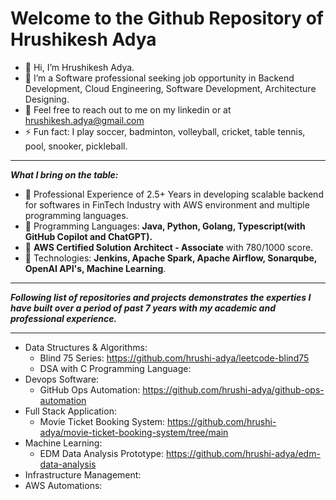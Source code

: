 # Welcome to the Github Repository of Hrushikesh Adya

- 👋 Hi, I’m Hrushikesh Adya. 
- 👀 I’m a Software professional seeking job opportunity in Backend Development, Cloud Engineering, Software Development, Architecture Designing. 
- 👋 Feel free to reach out to me on my linkedin or at hrushikesh.adya@gmail.com
- ⚡ Fun fact: I play soccer, badminton, volleyball, cricket, table tennis, pool, snooker, pickleball. 

***
***What I bring on the table:***
- 🌱 Professional Experience of 2.5+ Years in developing scalable backend for softwares in FinTech Industry with AWS environment and multiple programming languages.
- 🌱 Programming Languages: **Java, Python, Golang, Typescript(with GitHub Copilot and ChatGPT).**
- 🌱 **AWS Certified Solution Architect - Associate** with 780/1000 score. 
- 🌱 Technologies: **Jenkins, Apache Spark, Apache Airflow, Sonarqube, OpenAI API's, Machine Learning**. 

***
***Following list of repositories and projects demonstrates the experties I have built over a period of past 7 years with my academic and professional experience.***
***

* Data Structures & Algorithms:
    - Blind 75 Series: https://github.com/hrushi-adya/leetcode-blind75
    - DSA with C Programming Language: 
* Devops Software:
    - GitHub Ops Automation: https://github.com/hrushi-adya/github-ops-automation
* Full Stack Application:
    - Movie Ticket Booking System: https://github.com/hrushi-adya/movie-ticket-booking-system/tree/main
* Machine Learning:
    - EDM Data Analysis Prototype: https://github.com/hrushi-adya/edm-data-analysis
* Infrastructure Management:
* AWS Automations:  
<!---
hrushi-adya/hrushi-adya is a ✨ special ✨ repository because its `README.md` (this file) appears on your GitHub profile.
You can click the Preview link to take a look at your changes.
--->
